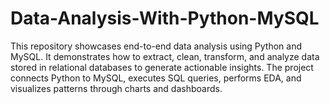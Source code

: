 # Data-Analysis-With-Python-MySQL
This repository showcases end-to-end data analysis using Python and MySQL. It demonstrates how to extract, clean, transform, and analyze data stored in relational databases to generate actionable insights. The project connects Python to MySQL, executes SQL queries, performs EDA, and visualizes patterns through charts and dashboards. 
